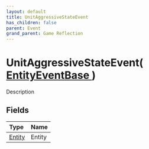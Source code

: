 ```yaml
---
layout: default
title: UnitAggressiveStateEvent
has_children: false
parent: Event
grand_parent: Game Reflection
---
```

# UnitAggressiveStateEvent( [ EntityEventBase ](/riftbreaker-wiki/docs/game-reflection/events/entity_event_base/) )
Description 

## Fields

| Type | Name |
|:----------|:--------------|
| [Entity](/riftbreaker-wiki/docs/game-reflection/classes/entity/) | Entity |

